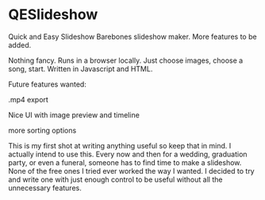 # QESlideshow
Quick and Easy Slideshow
Barebones slideshow maker. More features to be added.

Nothing fancy. Runs in a browser locally. Just choose images, choose a song, start. Written in Javascript and HTML. 

Future features wanted:

.mp4 export

Nice UI with image preview and timeline

more sorting options


This is my first shot at writing anything useful so keep that in mind. I actually intend to use this. Every now and then for a wedding, graduation party, or even a funeral, someone has to find time to make a slideshow. None of the free ones I tried ever worked the way I wanted. I decided to try and write one with just enough control to be useful without all the unnecessary features. 
